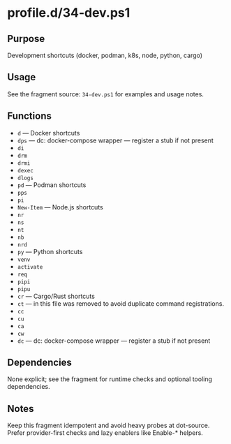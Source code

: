 profile.d/34-dev.ps1
====================

Purpose
-------
Development shortcuts (docker, podman, k8s, node, python, cargo)

Usage
-----
See the fragment source: `34-dev.ps1` for examples and usage notes.

Functions
---------
- `d` — Docker shortcuts
- `dps` — dc: docker-compose wrapper — register a stub if not present
- `di`
- `drm`
- `drmi`
- `dexec`
- `dlogs`
- `pd` — Podman shortcuts
- `pps`
- `pi`
- `New-Item` — Node.js shortcuts
- `nr`
- `ns`
- `nt`
- `nb`
- `nrd`
- `py` — Python shortcuts
- `venv`
- `activate`
- `req`
- `pipi`
- `pipu`
- `cr` — Cargo/Rust shortcuts
- `ct` — in this file was removed to avoid duplicate command registrations.
- `cc`
- `cu`
- `ca`
- `cw`
- `dc` — dc: docker-compose wrapper — register a stub if not present

Dependencies
------------
None explicit; see the fragment for runtime checks and optional tooling dependencies.

Notes
-----
Keep this fragment idempotent and avoid heavy probes at dot-source. Prefer provider-first checks and lazy enablers like Enable-* helpers.

